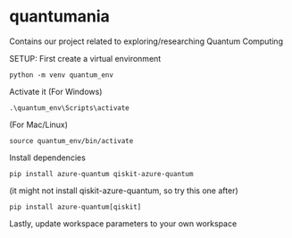 # quantumania
Contains our project related to exploring/researching Quantum Computing

SETUP:
First create a virtual environment
```
python -m venv quantum_env
```
Activate it
(For Windows)
```
.\quantum_env\Scripts\activate
```
(For Mac/Linux)
```
source quantum_env/bin/activate
```
Install dependencies
```
pip install azure-quantum qiskit-azure-quantum
```
(it might not install qiskit-azure-quantum, so try this one after)
```
pip install azure-quantum[qiskit]
```
Lastly, update workspace parameters to your own workspace

